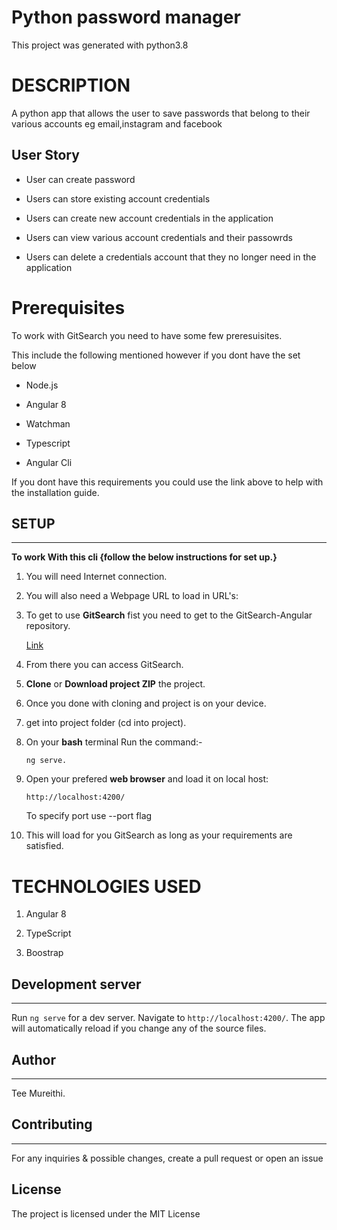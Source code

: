 # Python password manager

This project was generated with python3.8

# DESCRIPTION

A python app that allows the user to save passwords that belong to their various accounts eg email,instagram and facebook

## User Story
- User can create password

- Users can store existing account credentials

- Users can create new account credentials in the application

- Users can view various account credentials and their passowrds

- Users can delete a credentials account that they no longer need in the application


# Prerequisites

To work with GitSearch you need to have some few preresuisites.

This include the following mentioned however if you dont have the set below 

- Node.js

- Angular 8

- Watchman

- Typescript

- Angular Cli

If you dont have this requirements you could use the link above to help with the installation guide.


## SETUP
---

**To work With this cli {follow the below instructions for set up.}**

1. You will need Internet connection.

2. You will also need a Webpage URL to load in URL's:

3. To get to use **GitSearch** fist you need to get to the GitSearch-Angular repository. 

    [Link](https://github.com/Tee-Mureithi/)

4. From there you can access GitSearch.

5. **Clone** or **Download project ZIP** the project.

6. Once you done with cloning and project is on your device.

7. get into project folder (cd into project).

8. On your **bash** terminal Run the command:- 

    ```
    ng serve.
    ```

9. Open your prefered **web browser** and load it on local host:

    ```
    http://localhost:4200/
    ```

    To specify port use --port flag 

10. This will load for you GitSearch as long as your requirements are satisfied.


# TECHNOLOGIES USED

1. Angular 8

2. TypeScript

3. Boostrap

## Development server
---
Run `ng serve` for a dev server. Navigate to `http://localhost:4200/`. The app will automatically reload if you change any of the source files.


## Author
---
Tee Mureithi.

## Contributing
---
For any inquiries & possible changes, create a pull request or open an issue

## License
 The project is licensed under the MIT License
